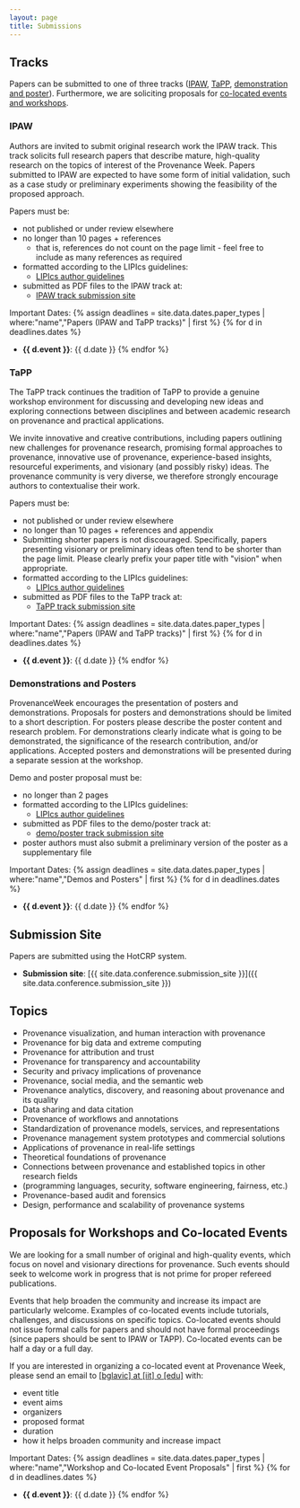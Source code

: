 ```yaml
---
layout: page
title: Submissions
---
```


## Tracks

Papers can be submitted to one of three tracks ([IPAW](#ipaw), [TaPP](#tapp), [demonstration and poster](#demonstrations-and-posters)). <!-- Boris: check first. All papers will be published as [LIPIcs proceedings](https://www.dagstuhl.de/en/publications/lipics/). -->
Furthermore, we are soliciting proposals for [co-located events and workshops](#proposals-for-workshops-and-co-located-events).

### IPAW

Authors are invited to submit original research work the IPAW track. This track solicits full research papers that describe mature, high-quality research on the topics of interest of the Provenance Week. Papers submitted to IPAW are expected to have some form of initial validation, such as a case study or preliminary experiments showing the feasibility of the proposed approach.

Papers must be:
- not published or under review elsewhere
- no longer than 10 pages + references
  - that is, references  do not count on the page limit - feel free to include as many references as required
- formatted according to the LIPIcs guidelines:
  - [LIPIcs author guidelines](https://www.dagstuhl.de/en/publications/lipics/instructions-for-authors/)
- submitted as PDF files to the IPAW track at:
  - [IPAW track submission site](https://www.)

Important Dates:
{% assign deadlines = site.data.dates.paper_types | where:"name","Papers (IPAW and TaPP tracks)" | first %}
{% for d in deadlines.dates %}
- **{{ d.event }}**: {{ d.date }}
{% endfor %}



### TaPP

The TaPP track continues the tradition of TaPP to provide a genuine workshop environment for discussing and developing new ideas and exploring connections between disciplines and between academic research on provenance and practical applications.

We invite innovative and creative contributions, including papers outlining new challenges for provenance research, promising formal approaches to provenance, innovative use of provenance, experience-based insights, resourceful experiments, and visionary (and possibly risky) ideas. The provenance community is very diverse, we therefore strongly encourage authors to contextualise their work.

Papers must be:
- not published or under review elsewhere
- no longer than 10 pages + references and appendix
- Submitting shorter papers is not discouraged. Specifically, papers presenting visionary or preliminary ideas often tend to be shorter than the page limit. Please clearly prefix your paper title with "vision" when appropriate.
- formatted according to the LIPIcs guidelines:
  - [LIPIcs author guidelines](https://www.dagstuhl.de/en/publications/lipics/instructions-for-authors/)
- submitted as PDF files to the TaPP track at:
  - [TaPP track submission site](https://www.)

Important Dates:
{% assign deadlines = site.data.dates.paper_types | where:"name","Papers (IPAW and TaPP tracks)" | first %}
{% for d in deadlines.dates %}
- **{{ d.event }}**: {{ d.date }}
{% endfor %}



### Demonstrations and Posters

ProvenanceWeek encourages the presentation of posters and
demonstrations. Proposals for posters and demonstrations should be limited to a
short description. For posters please describe the poster content and research
problem. For demonstrations clearly indicate what is going to be demonstrated,
the significance of the research contribution, and/or applications. Accepted
posters and demonstrations will be presented during a separate session at the
workshop.

Demo and poster proposal must be:
- no longer than 2 pages
- formatted according to the LIPIcs guidelines:
  - [LIPIcs author guidelines](https://www.dagstuhl.de/en/publications/lipics/instructions-for-authors/)
- submitted as PDF files to the demo/poster track at:
  - [demo/poster track submission site](https://www.)
- poster authors must also submit a preliminary version of the poster as a supplementary file

Important Dates:
{% assign deadlines = site.data.dates.paper_types | where:"name","Demos and Posters" | first %}
{% for d in deadlines.dates %}
- **{{ d.event }}**: {{ d.date }}
{% endfor %}



## Submission Site

Papers are submitted using the HotCRP system.

- **Submission site**: [{{ site.data.conference.submission_site }}]({{ site.data.conference.submission_site }})

## Topics

- Provenance visualization, and human interaction with provenance
- Provenance for big data and extreme computing
- Provenance for attribution and trust
- Provenance for transparency and accountability
- Security and privacy implications of provenance
- Provenance, social media, and the semantic web
- Provenance analytics, discovery, and reasoning about provenance and its quality
- Data sharing and data citation
- Provenance of workflows and annotations
- Standardization of provenance models, services, and representations
- Provenance management system prototypes and commercial solutions
- Applications of provenance in real-life settings
- Theoretical foundations of provenance
- Connections between provenance and established topics in other research fields
- (programming languages, security, software engineering, fairness, etc.)
- Provenance-based audit and forensics
- Design, performance and scalability of provenance systems

## Proposals for Workshops and Co-located Events

We are looking for a small number of original and high-quality events, which
focus on novel and visionary directions for provenance. Such events should seek
to welcome work in progress that is not prime for proper refereed publications.

Events that help broaden the community and increase its impact are particularly
welcome. Examples of co-located events include tutorials, challenges, and
discussions on specific topics. Co-located events should not issue formal calls
for papers and should not have formal proceedings (since papers should be sent
to IPAW or TAPP). Co-located events can be half a day or a full day.

If you are interested in organizing a co-located event at Provenance Week,
please send an email to <a href="mailto:%62%67%6C%61%76%69%63@%69%69%74.%65%64%75">[bglavic] at [iit] o [edu]</a> with:
- event title
- event aims
- organizers
- proposed format
- duration
- how it helps broaden community and increase impact

Important Dates:
{% assign deadlines = site.data.dates.paper_types | where:"name","Workshop and Co-located Event Proposals" | first %}
{% for d in deadlines.dates %}
- **{{ d.event }}**: {{ d.date }}
{% endfor %}
